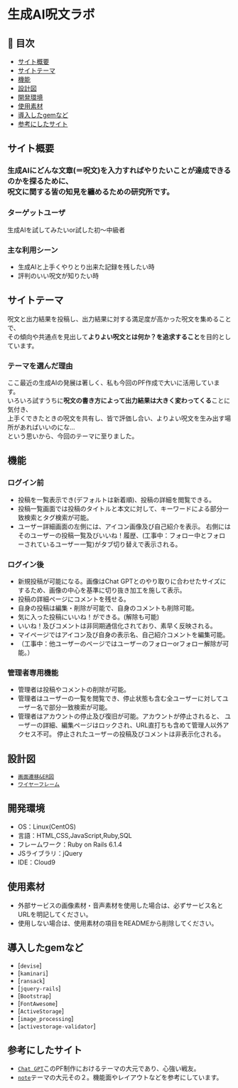 # 生成AI呪文ラボ

## 🚩 目次

- [サイト概要](#サイト概要)
- [サイトテーマ](#サイトテーマ)
- [機能](#機能)
- [設計図](#設計図)
- [開発環境](#開発環境)
- [使用素材](#使用素材)
- [導入したgemなど](#導入したgemなど)
- [参考にしたサイト](#参考にしたサイト)

## サイト概要

<h3>生成AIにどんな文章(＝呪文)を入力すればやりたいことが達成できるのかを探るために、<br>呪文に関する皆の知見を纏めるための研究所です。</h3>

### ターゲットユーザ

生成AIを試してみたいor試した初～中級者

### 主な利用シーン

- 生成AIと上手くやりとり出来た記録を残したい時
- 評判のいい呪文が知りたい時

## サイトテーマ

呪文と出力結果を投稿し、出力結果に対する満足度が高かった呪文を集めることで、<br>その傾向や共通点を見出して<strong>よりよい呪文とは何か？を追求すること</strong>を目的としています。

### テーマを選んだ理由

ここ最近の生成AIの発展は著しく、私も今回のPF作成で大いに活用しています。<br>いろいろ試すうちに<strong>呪文の書き方によって出力結果は大きく変わってくる</strong>ことに気付き、<br>上手くできたときの呪文を共有し、皆で評価し合い、よりよい呪文を生み出す場所があればいいのにな...<br>という思いから、今回のテーマに至りました。

## 機能

### ログイン前

- 投稿を一覧表示でき(デフォルトは新着順)、投稿の詳細を閲覧できる。
- 投稿一覧画面では投稿のタイトルと本文に対して、キーワードによる部分一致検索とタグ検索が可能。
- ユーザー詳細画面の左側には、アイコン画像及び自己紹介を表示。
  右側にはそのユーザーの投稿一覧及びいいね！履歴、(工事中：フォロー中とフォローされているユーザー一覧)がタブ切り替えで表示される。

### ログイン後

- 新規投稿が可能になる。画像はChat GPTとのやり取りに合わせたサイズにするため、画像の中心を基準に切り抜き加工を施して表示。
- 投稿の詳細ページにコメントを残せる。
- 自身の投稿は編集・削除が可能で、自身のコメントも削除可能。
- 気に入った投稿にいいね！ができる。(解除も可能)
- いいね！及びコメントは非同期通信化されており、素早く反映される。
- マイページではアイコン及び自身の表示名、自己紹介コメントを編集可能。
- （工事中：他ユーザーのページではユーザーのフォローorフォロー解除が可能。）

### 管理者専用機能

- 管理者は投稿やコメントの削除が可能。
- 管理者はユーザーの一覧を閲覧でき、停止状態も含む全ユーザーに対してユーザー名で部分一致検索が可能。
- 管理者はアカウントの停止及び復旧が可能。アカウントが停止されると、
  ユーザーの詳細、編集ページはロックされ、URL直打ちも含めて管理人以外アクセス不可。
  停止されたユーザーの投稿及びコメントは非表示化される。

## 設計図

- [`画面遷移&ER図`](https://app.diagrams.net/#G1q1OqrWwuobj3JDz4oqv2tEpHWrA7mG7e)
- [`ワイヤーフレーム`](https://app.diagrams.net/?libs=general;mockups#G1ZsgHKRIQr0Ujm2d0qnlIFC_qGQ4B4VqM)

## 開発環境

- OS：Linux(CentOS)
- 言語：HTML,CSS,JavaScript,Ruby,SQL
- フレームワーク：Ruby on Rails 6.1.4
- JSライブラリ：jQuery
- IDE：Cloud9

## 使用素材

- 外部サービスの画像素材・音声素材を使用した場合は、必ずサービス名とURLを明記してください。
- 使用しない場合は、使用素材の項目をREADMEから削除してください。

## 導入したgemなど

- [`devise`]
- [`kaminari`]
- [`ransack`]
- [`jquery-rails`]
- [`Bootstrap`]
- [`FontAwesome`]
- [`ActiveStorage`]
- [`image_processing`]
- [`activestorage-validator`]

## 参考にしたサイト

- [`Chat GPT`](https://chat.openai.com/chat)このPF制作におけるテーマの大元であり、心強い戦友。
- [`note`](https://note.com/)テーマの大元その２。機能面やレイアウトなどを参考にしています。